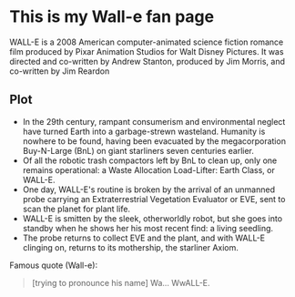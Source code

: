 # This is my Wall-e fan page

WALL-E is a 2008 American computer-animated science fiction romance film produced by Pixar Animation Studios for Walt Disney Pictures. It was directed and co-written by Andrew Stanton, produced by Jim Morris, and co-written by Jim Reardon

## Plot

* In the 29th century, rampant consumerism and environmental neglect have turned Earth into a garbage-strewn wasteland. Humanity is nowhere to be found, having been evacuated by the megacorporation Buy-N-Large (BnL) on giant starliners seven centuries earlier. 
* Of all the robotic trash compactors left by BnL to clean up, only one remains operational: a Waste Allocation Load-Lifter: Earth Class, or WALL-E. 
* One day, WALL-E's routine is broken by the arrival of an unmanned probe carrying an Extraterrestrial Vegetation Evaluator or EVE, sent to scan the planet for plant life. 
* WALL-E is smitten by the sleek, otherworldly robot, but she goes into standby when he shows her his most recent find: a living seedling. 
* The probe returns to collect EVE and the plant, and with WALL-E clinging on, returns to its mothership, the starliner Axiom. 

Famous quote (Wall-e):
> [trying to pronounce his name] Wa... WwALL-E.

